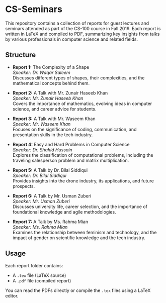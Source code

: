 # CS-Seminars

This repository contains a collection of reports for guest lectures and seminars attended as part of the CS-100 course in Fall 2019. Each report is written in LaTeX and compiled to PDF, summarizing key insights from talks by various professionals in computer science and related fields.

## Structure

- **Report 1:** The Complexity of a Shape  
  *Speaker: Dr. Waqar Saleem*  
  Discusses different types of shapes, their complexities, and the mathematical concepts behind them.

- **Report 2:** A Talk with Mr. Zunair Haseeb Khan  
  *Speaker: Mr. Zunair Haseeb Khan*  
  Covers the importance of mathematics, evolving ideas in computer science, and career advice for students.

- **Report 3:** A Talk with Mr. Waseem Khan  
  *Speaker: Mr. Waseem Khan*  
  Focuses on the significance of coding, communication, and presentation skills in the tech industry.

- **Report 4:** Easy and Hard Problems in Computer Science  
  *Speaker: Dr. Shahid Hussain*  
  Explores the classification of computational problems, including the traveling salesperson problem and matrix multiplication.

- **Report 5:** A Talk by Dr. Bilal Siddiqui  
  *Speaker: Dr. Bilal Siddiqui*  
  Provides insights into the drone industry, its applications, and future prospects.

- **Report 6:** A Talk by Mr. Usman Zuberi  
  *Speaker: Mr. Usman Zuberi*  
  Discusses university life, career selection, and the importance of foundational knowledge and agile methodologies.

- **Report 7:** A Talk by Ms. Rahma Mian  
  *Speaker: Ms. Rahma Mian*  
  Examines the relationship between feminism and technology, and the impact of gender on scientific knowledge and the tech industry.

## Usage

Each report folder contains:
- A `.tex` file (LaTeX source)
- A `.pdf` file (compiled report)

You can read the PDFs directly or compile the `.tex` files using a LaTeX editor.